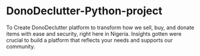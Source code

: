 # DonoDeclutter-Python-project
To Create DonoDeclutter platform to transform how we sell, buy, and donate items with ease and security, right here in Nigeria. Insights gotten were crucial to build a platform that reflects your needs and supports our community.
